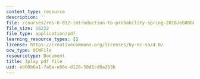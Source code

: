 ```yaml
---
content_type: resource
description: ''
file: /courses/res-6-012-introduction-to-probability-spring-2018/eb08b6a17a8ae66ed12658d1cd8a263b_c-BLp-585aU.pdf
file_size: 16222
file_type: application/pdf
learning_resource_types: []
license: https://creativecommons.org/licenses/by-nc-sa/4.0/
ocw_type: OCWFile
resourcetype: Document
title: 3play pdf file
uid: eb08b6a1-7a8a-e66e-d126-58d1cd8a263b
---
```

